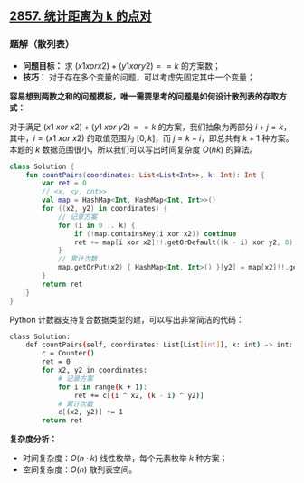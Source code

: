 ## [2857. 统计距离为 k 的点对](https://leetcode.cn/problems/count-pairs-of-points-with-distance-k/description/)

### 题解（散列表）

- **问题目标：** 求 $(x1 xor x2) + (y1 xor y2) == k$ 的方案数；
- **技巧：** 对于存在多个变量的问题，可以考虑先固定其中一个变量；

**容易想到两数之和的问题模板，唯一需要思考的问题是如何设计散列表的存取方式：**

对于满足 $(x1\ xor\ x2) + (y1\ xor\ y2) == k$ 的方案，我们抽象为两部分 $i + j = k$，其中，$i = (x1\ xor\ x2)$ 的取值范围为 $[0, k]$，而 $j = k - i$，即总共有 $k + 1$ 种方案。本题的 $k$ 数据范围很小，所以我们可以写出时间复杂度 $O(nk)$ 的算法。

```kotlin
class Solution {
    fun countPairs(coordinates: List<List<Int>>, k: Int): Int {
        var ret = 0
        // <x, <y, cnt>>
        val map = HashMap<Int, HashMap<Int, Int>>()
        for ((x2, y2) in coordinates) {
            // 记录方案
            for (i in 0 .. k) {
                if (!map.containsKey(i xor x2)) continue
                ret += map[i xor x2]!!.getOrDefault((k - i) xor y2, 0)
            }
            // 累计次数
            map.getOrPut(x2) { HashMap<Int, Int>() }[y2] = map[x2]!!.getOrDefault(y2, 0) + 1
        }
        return ret
    }
}
```

Python 计数器支持复合数据类型的建，可以写出非常简洁的代码：

```bash
class Solution:
    def countPairs(self, coordinates: List[List[int]], k: int) -> int:
        c = Counter()
        ret = 0
        for x2, y2 in coordinates:
            # 记录方案
            for i in range(k + 1):
                ret += c[(i ^ x2, (k - i) ^ y2)]
            # 累计次数
            c[(x2, y2)] += 1
        return ret
```

**复杂度分析：**

- 时间复杂度：$O(n·k)$ 线性枚举，每个元素枚举 $k$ 种方案；
- 空间复杂度：$O(n)$ 散列表空间。

